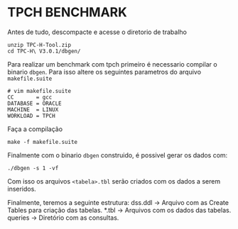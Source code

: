 # TPCH BENCHMARK

Antes de tudo, descompacte e acesse o diretorio de trabalho
```
unzip TPC-H-Tool.zip
cd TPC-H\ V3.0.1/dbgen/
```

Para realizar um benchmark com tpch primeiro é necessario compilar o binario `dbgen`. Para isso altere os seguintes parametros do arquivo `makefile.suite`
```
# vim makefile.suite
CC       = gcc
DATABASE = ORACLE
MACHINE  = LINUX
WORKLOAD = TPCH
```

Faça a compilação
```
make -f makefile.suite
```

Finalmente com o binario `dbgen` construido, é possivel gerar os dados com:
```
./dbgen -s 1 -vf
```

Com isso os arquivos `<tabela>.tbl` serão criados com os dados a serem inseridos.

Finalmente, teremos a seguinte estrutura:
dss.ddl -> Arquivo com as Create Tables para criação das tabelas.
*.tbl   -> Arquivos com os dados das tabelas.
queries -> Diretório com as consultas.


